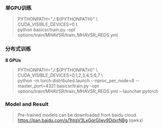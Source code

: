 
### 单GPU训练

> PYTHONPATH="./:${PYTHONPATH}" \\\
> CUDA_VISIBLE_DEVICES=0 \\\
> python basicsr/train.py -opt options/train/MHAVSR/train_MHAVSR_REDS.yml

### 分布式训练

**8 GPUs**

> PYTHONPATH="./:${PYTHONPATH}" \\\
> CUDA_VISIBLE_DEVICES=0,1,2,3,4,5,6,7 \\\
> python -m torch.distributed.launch --nproc_per_node=8 --master_port=4321 basicsr/train.py -opt options/train/MHAVSR/train_MHAVSR_REDS.yml --launcher pytorch

### Model and Result

>Pre-trained models can be downloaded from baidu cloud.
>https://pan.baidu.com/s/1htgV3LxGqrGlwv9DdxrNBg
>(qwkx)
